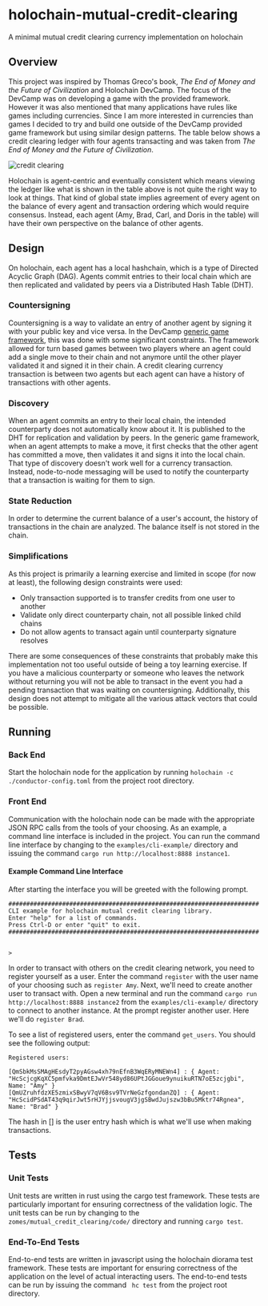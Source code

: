 # holochain-mutual-credit-clearing
A minimal mutual credit clearing currency implementation on holochain

## Overview
This project was inspired by Thomas Greco's book, *The End of Money and the Future of Civilization* and Holochain DevCamp. The focus of the DevCamp was on developing a game with the provided framework. However it was also mentioned that many applications have rules like games including currencies. Since I am more interested in currencies than games I decided to try and build one outside of the DevCamp provided game framework but using similar design patterns. The table below shows a credit clearing ledger with four agents transacting and was taken from *The End of Money and the Future of Civilization*. 

![credit clearing](https://i.imgur.com/52Beln5.jpg[/img)

Holochain is agent-centric and eventually consistent which means viewing the ledger like what is shown in the table above is not quite the right way to look at things. That kind of global state implies agreement of every agent on the balance of every agent and transaction ordering which would require consensus. Instead, each agent (Amy, Brad, Carl, and Doris in the table) will have their own perspective on the balance of other agents.

## Design

On holochain, each agent has a local hashchain, which is a type of Directed Acyclic Graph (DAG). Agents commit entries to their local chain which are then replicated and validated by peers via a Distributed Hash Table (DHT). 

### Countersigning
Countersigning is a way to validate an entry of another agent by signing it with your public key and vice versa. In the DevCamp [generic game framework](https://github.com/holochain-devcamp/generic-game), this was done with some significant constraints. The framework allowed for turn based games between two players where an agent could add a single move to their chain and not anymore until the other player validated it and signed it in their chain. A credit clearing currency transaction is between two agents but each agent can have a history of transactions with other agents. 

### Discovery
When an agent commits an entry to their local chain, the intended counterparty does not automatically know about it. It is published to the DHT for replication and validation by peers. In the generic game framework, when an agent attempts to make a move, it first checks that the other agent has committed a move, then validates it and signs it into the local chain. That type of discovery doesn't work well for a currency transaction. Instead, node-to-node messaging will be used to notify the counterparty that a transaction is waiting for them to sign. 

### State Reduction
In order to determine the current balance of a user's account, the history of transactions in the chain are analyzed. The balance itself is not stored in the chain.

### Simplifications
As this project is primarily a learning exercise and limited in scope (for now at least), the following design constraints were used:

* Only transaction supported is to transfer credits from one user to another
* Validate only direct counterparty chain, not all possible linked child chains
* Do not allow agents to transact again until counterparty signature resolves

There are some consequences of these constraints that probably make this implementation not too useful outside of being a toy learning exercise. If you have a malicious counterparty or someone who leaves the network without returning you will not be able to transact in the event you had a pending transaction that was waiting on countersigning. Additionally, this design does not attempt to mitigate all the various attack vectors that could be possible.


## Running
### Back End
Start the holochain node for the application by running ```holochain -c ./conductor-config.toml``` from the project root directory.
### Front End
Communication with the holochain node can be made with the appropriate JSON RPC calls from the tools of your choosing. As an example, a command line interface is included in the project. You can run the command line interface by changing to the ```examples/cli-example/``` directory and issuing the command ```cargo run http://localhost:8888 instance1```.
#### Example Command Line Interface
After starting the interface you will be greeted with the following prompt.
```
######################################################################
CLI example for holochain mutual credit clearing library.
Enter "help" for a list of commands.
Press Ctrl-D or enter "quit" to exit.
######################################################################


>
```
In order to transact with others on the credit clearing network, you need to register yourself as a user. Enter the command ```register``` with the user name of your choosing such as ```register Amy```. Next, we'll need to create another user to transact with. Open a new terminal and run the command ```cargo run http://localhost:8888 instance2``` from the ```examples/cli-example/``` directory to connect to another instance. At the prompt register another user. Here we'll do ```register Brad```.

To see a list of registered users, enter the command ```get_users```. You should see the following output:
```
Registered users: 

[QmSbkMsSMAgHEsdyT2pyAGsw4xh79nEfnB3WqERyMNEWn4] : { Agent: "HcScjcgKqXC5pmfvka9DmtEJwVr548yd86UPtJGGoue9ynuikuRTN7oE5zcjgbi", Name: "Amy" }
[QmUZruhfdzXE5zmixSBwyV7qV6Bsv9TVrNeGzfgondanZQ] : { Agent: "HcScidPSdAT43q9qirJwt5rHJYjjsvougV3jgSBwdJujszw3bBu5Mktr74Rgnea", Name: "Brad" }
```
The hash in [] is the user entry hash which is what we'll use when making transactions. 

## Tests
### Unit Tests
Unit tests are written in rust using the cargo test framework. These tests are particularly important for ensuring correctness of the validation logic. The unit tests can be run by changing to the ```zomes/mutual_credit_clearing/code/``` directory and running ```cargo test```.

### End-To-End Tests
End-to-end tests are written in javascript using the holochain diorama test framework. These tests are important for ensuring correctness of the application on the level of actual interacting users. The end-to-end tests can be run by issuing the command ```
hc test``` from the project root directory.
